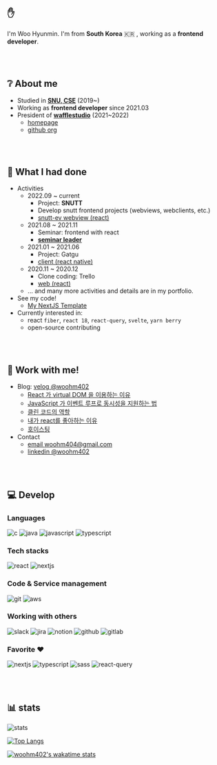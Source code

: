 ## ✋

I'm Woo Hyunmin. I'm from **South Korea** 🇰🇷 , working as a **frontend developer**.

<br/><br/>

## ❔ About me

- Studied in [**SNU, CSE**](https://cse.snu.ac.kr/) (2019~)
- Working as **frontend developer** since 2021.03
- President of [**wafflestudio**](https://wafflestudio.com) (2021~2022)
  - [homepage](https://wafflestudio.com)
  - [github org](https://github.com/wafflestudio)

<br/><br/>

## :eyes: What I had done

- Activities
  - 2022.09 ~ current
    - Project: **SNUTT**
    - Develop snutt frontend projects (webviews, webclients, etc.)
    - [snutt-ev webview (react)](https://github.com/wafflestudio/snutt-web)
  - 2021.08 ~ 2021.11
    - Seminar: frontend with react
    - [**seminar leader**](https://github.com/wafflestudio/19.5-rookies/tree/master/react)
  - 2021.01 ~ 2021.06
    - Project: Gatgu
    - [client (react native)](https://github.com/wafflestudio/gatgu-client)
  - 2020.11 ~ 2020.12
    - Clone coding: Trello
    - [web (react)](https://github.com/wafflestudio18-5/team5-frontend)
  - ... and many more activities and details are in my portfolio.
- See my code!
  - [My NextJS Template](https://github.com/woohm402/woohm402-nextjs-template)
- Currently interested in:
  - react `fiber`, `react 18`, `react-query`, `svelte`, `yarn berry`
  - open-source contributing

<br/><br/>

## 🤝 Work with me!

- Blog: [velog @woohm402](https://velog.io/@woohm402)
  - [React 가 virtual DOM 을 이용하는 이유](https://velog.io/@woohm402/virtual-dom-and-react)
  - [JavaScript 가 이벤트 루프로 동시성을 지원하는 법](https://velog.io/@woohm402/javascript-async-and-event-loop)
  - [클린 코드의 역할](https://velog.io/@woohm402/role-of-clean-code)
  - [내가 react를 좋아하는 이유](https://velog.io/@woohm402/why-do-i-love-react)
  - [호이스팅](https://velog.io/@woohm402/hoisting)
- Contact
  - [email woohm404@gmail.com](mailto://woohm404@gmail.com)
  - [linkedin @woohm402](https://www.linkedin.com/in/woohm402/)

<br/><br/>

## 💻 Develop

### Languages

![c](https://img.shields.io/badge/C-A8B9CC?style=flat-badge&logo=C&logoColor=white)
![java](https://img.shields.io/badge/Java-007396?style=flat-badge&logo=Java&logoColor=white)
![javascript](https://img.shields.io/badge/JavaScript-F7DF1E?style=flat-badge&logo=JavaScript&logoColor=white)
![typescript](https://img.shields.io/badge/TypeScript-3178C6?style=flat-badge&logo=TypeScript&logoColor=white)

### Tech stacks

![react](https://img.shields.io/badge/React-61DAFB?style=flat-badge&logo=React&logoColor=white)
![nextjs](https://img.shields.io/badge/Next.js-000000?style=flat-badge&logo=Next.js&logoColor=white)

### Code & Service management

![git](https://img.shields.io/badge/Git-F05032?style=flat-badge&logo=Git&logoColor=white)
![aws](https://img.shields.io/badge/amazon%20AWS-232F3E?style=flat-badge&logo=amazon%20AWS&logoColor=white)

### Working with others

![slack](https://img.shields.io/badge/Slack-4A154B?style=flat-badge&logo=Slack&logoColor=white)
![jira](https://img.shields.io/badge/Jira-0052CC?style=flat-badge&logo=Jira&logoColor=white)
![notion](https://img.shields.io/badge/Notion-000000?style=flat-badge&logo=Notion&logoColor=white)
![github](https://img.shields.io/badge/Github-181717?style=flat-badge&logo=Github&logoColor=white)
![gitlab](https://img.shields.io/badge/Gitlab-FCA121?style=flat-badge&logo=Gitlab&logoColor=white)

### Favorite ❤️

![nextjs](https://img.shields.io/badge/Next.js-000000?style=flat-badge&logo=Next.js&logoColor=white)
![typescript](https://img.shields.io/badge/TypeScript-3178C6?style=flat-badge&logo=TypeScript&logoColor=white)
![sass](https://img.shields.io/badge/Sass-CC6699?style=flat-badge&logo=Sass&logoColor=white)
![react-query](https://img.shields.io/badge/React%20Query-FF4154?style=flat-badge&logo=React-Query&logoColor=white)

<br/><br/>

## 📊 stats

![stats](https://github-readme-stats.vercel.app/api?username=woohm402&show_icons=true)

[![Top Langs](https://github-readme-stats.vercel.app/api/top-langs/?username=woohm402&layout=compact)](https://github.com/anuraghazra/github-readme-stats)

[![woohm402's wakatime stats](https://github-readme-stats.vercel.app/api/wakatime?username=woohm402)](https://github.com/anuraghazra/github-readme-stats)

